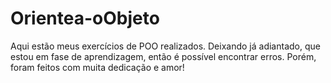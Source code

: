 # Orientea-oObjeto 
Aqui estão meus exercícios de POO realizados. Deixando já adiantado, que estou em fase de aprendizagem, então é possível encontrar erros. Porém, foram feitos com muita dedicação e amor!
